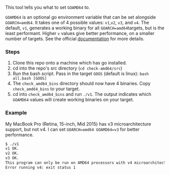 This tool tells you what to set `GOAMD64` to. 

`GOAMD64` is an optional go environment variable that can be set alongside `GOARCH=amd64`. 
It takes one of 4 possible values: `v1`,`v2`, `v3`, and `v4`. 
The default, `v1`, generates a working binary for all `GOARCH=amd64`targets, but is the least performant. 
Higher `v` values give better performance, on a smaller number of targets. See the official [documentation](https://github.com/golang/go/wiki/MinimumRequirements#microarchitecture-support) for more details.

### Steps
1. Clone this repo onto a machine which has go installed.
2. cd into the repo's src directory (`cd check-amd64/src`)
3. Run the bash script. Pass in the target `GOOS` (default is linux): `bash all.bash [GOOS]`
4. The `check_amd64_bins` directory should now have 4 binaries. Copy `check_amd64_bins` to your target.
5. cd into `check_amd64_bins` and run `./v1`. The output indicates which `GOAMD64` values will create working binaries on your target. 
   

### Example
My MacBook Pro (Retina, 15-inch, Mid 2015) has v3 microarchitecture support, but not 
v4. I can set `GOARCH=amd64 GOAMD64=v3` for  better performance.
```bash
$ ./v1 
v1 OK.
v2 OK.
v3 OK.
This program can only be run on AMD64 processors with v4 microarchitecture support.
Error running v4: exit status 1
```
